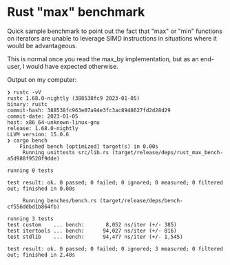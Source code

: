 # Rust "max" benchmark

Quick sample benchmark to point out the fact that "max" or "min" functions on iterators are unable to leverage SIMD instructions in situations where it would be advantageous.

This is normal once you read the max_by implementation, but as an end-user, I would have expected otherwise.

Output on my computer:
```
❯ rustc -vV
rustc 1.68.0-nightly (388538fc9 2023-01-05)
binary: rustc
commit-hash: 388538fc963e07a94e3fc3ac8948627fd2d28d29
commit-date: 2023-01-05
host: x86_64-unknown-linux-gnu
release: 1.68.0-nightly
LLVM version: 15.0.6
❯ cargo bench
    Finished bench [optimized] target(s) in 0.00s
     Running unittests src/lib.rs (target/release/deps/rust_max_bench-a5d988f9520f9dde)

running 0 tests

test result: ok. 0 passed; 0 failed; 0 ignored; 0 measured; 0 filtered out; finished in 0.00s

     Running benches/bench.rs (target/release/deps/bench-cf556ddbd1b864fb)

running 3 tests
test custom    ... bench:       8,052 ns/iter (+/- 385)
test itertools ... bench:      94,027 ns/iter (+/- 816)
test stdlib    ... bench:      94,477 ns/iter (+/- 1,545)

test result: ok. 0 passed; 0 failed; 0 ignored; 3 measured; 0 filtered out; finished in 2.40s
```